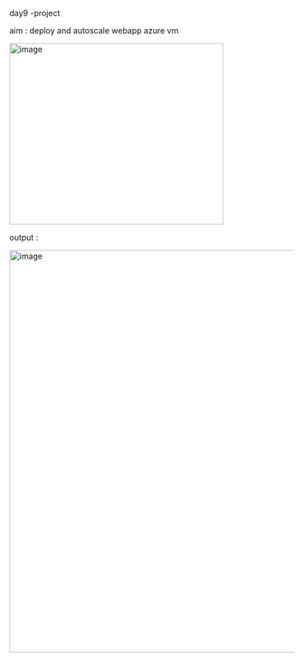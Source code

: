 day9 -project 

aim : deploy and autoscale webapp azure vm 

<img width="378" height="321" alt="image" src="https://github.com/user-attachments/assets/baa8c568-0d70-4cab-9466-f2c0e63542dc" />






output : 

<img width="1360" height="712" alt="image" src="https://github.com/user-attachments/assets/09bb0f7d-6cde-4819-9978-8221c9d5d36d" />


